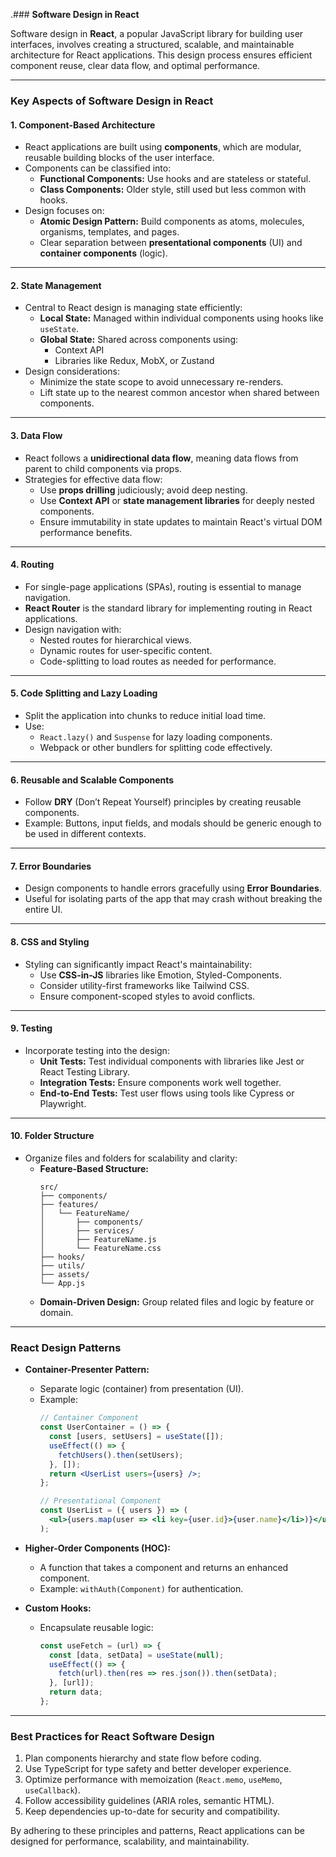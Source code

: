 .### **Software Design in React**

Software design in **React**, a popular JavaScript library for building user interfaces, involves creating a structured, scalable, and maintainable architecture for React applications. This design process ensures efficient component reuse, clear data flow, and optimal performance.

---

### **Key Aspects of Software Design in React**

#### 1. **Component-Based Architecture**
   - React applications are built using **components**, which are modular, reusable building blocks of the user interface.
   - Components can be classified into:
     - **Functional Components:** Use hooks and are stateless or stateful.
     - **Class Components:** Older style, still used but less common with hooks.
   - Design focuses on:
     - **Atomic Design Pattern:** Build components as atoms, molecules, organisms, templates, and pages.
     - Clear separation between **presentational components** (UI) and **container components** (logic).

---

#### 2. **State Management**
   - Central to React design is managing state efficiently:
     - **Local State:** Managed within individual components using hooks like `useState`.
     - **Global State:** Shared across components using:
       - Context API
       - Libraries like Redux, MobX, or Zustand
   - Design considerations:
     - Minimize the state scope to avoid unnecessary re-renders.
     - Lift state up to the nearest common ancestor when shared between components.

---

#### 3. **Data Flow**
   - React follows a **unidirectional data flow**, meaning data flows from parent to child components via props.
   - Strategies for effective data flow:
     - Use **props drilling** judiciously; avoid deep nesting.
     - Use **Context API** or **state management libraries** for deeply nested components.
     - Ensure immutability in state updates to maintain React's virtual DOM performance benefits.

---

#### 4. **Routing**
   - For single-page applications (SPAs), routing is essential to manage navigation.
   - **React Router** is the standard library for implementing routing in React applications.
   - Design navigation with:
     - Nested routes for hierarchical views.
     - Dynamic routes for user-specific content.
     - Code-splitting to load routes as needed for performance.

---

#### 5. **Code Splitting and Lazy Loading**
   - Split the application into chunks to reduce initial load time.
   - Use:
     - `React.lazy()` and `Suspense` for lazy loading components.
     - Webpack or other bundlers for splitting code effectively.

---

#### 6. **Reusable and Scalable Components**
   - Follow **DRY** (Don’t Repeat Yourself) principles by creating reusable components.
   - Example: Buttons, input fields, and modals should be generic enough to be used in different contexts.

---

#### 7. **Error Boundaries**
   - Design components to handle errors gracefully using **Error Boundaries**.
   - Useful for isolating parts of the app that may crash without breaking the entire UI.

---

#### 8. **CSS and Styling**
   - Styling can significantly impact React's maintainability:
     - Use **CSS-in-JS** libraries like Emotion, Styled-Components.
     - Consider utility-first frameworks like Tailwind CSS.
     - Ensure component-scoped styles to avoid conflicts.

---

#### 9. **Testing**
   - Incorporate testing into the design:
     - **Unit Tests:** Test individual components with libraries like Jest or React Testing Library.
     - **Integration Tests:** Ensure components work well together.
     - **End-to-End Tests:** Test user flows using tools like Cypress or Playwright.

---

#### 10. **Folder Structure**
   - Organize files and folders for scalability and clarity:
     - **Feature-Based Structure:**
       ```
       src/
       ├── components/
       ├── features/
       │   └── FeatureName/
       │       ├── components/
       │       ├── services/
       │       ├── FeatureName.js
       │       └── FeatureName.css
       ├── hooks/
       ├── utils/
       ├── assets/
       └── App.js
       ```
     - **Domain-Driven Design:** Group related files and logic by feature or domain.

---

### **React Design Patterns**

- **Container-Presenter Pattern:**
  - Separate logic (container) from presentation (UI).
  - Example:
    ```jsx
    // Container Component
    const UserContainer = () => {
      const [users, setUsers] = useState([]);
      useEffect(() => {
        fetchUsers().then(setUsers);
      }, []);
      return <UserList users={users} />;
    };

    // Presentational Component
    const UserList = ({ users }) => (
      <ul>{users.map(user => <li key={user.id}>{user.name}</li>)}</ul>
    );
    ```

- **Higher-Order Components (HOC):**
  - A function that takes a component and returns an enhanced component.
  - Example: `withAuth(Component)` for authentication.

- **Custom Hooks:**
  - Encapsulate reusable logic:
    ```jsx
    const useFetch = (url) => {
      const [data, setData] = useState(null);
      useEffect(() => {
        fetch(url).then(res => res.json()).then(setData);
      }, [url]);
      return data;
    };
    ```

---

### **Best Practices for React Software Design**
1. Plan components hierarchy and state flow before coding.
2. Use TypeScript for type safety and better developer experience.
3. Optimize performance with memoization (`React.memo`, `useMemo`, `useCallback`).
4. Follow accessibility guidelines (ARIA roles, semantic HTML).
5. Keep dependencies up-to-date for security and compatibility.

By adhering to these principles and patterns, React applications can be designed for performance, scalability, and maintainability.